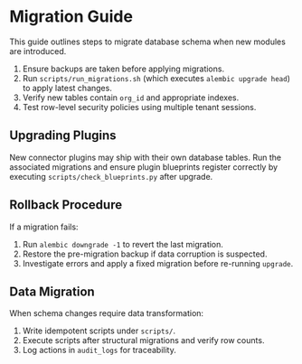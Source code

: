 # Migration Guide

This guide outlines steps to migrate database schema when new modules are introduced.

1. Ensure backups are taken before applying migrations.
2. Run `scripts/run_migrations.sh` (which executes `alembic upgrade head`) to apply latest changes.
3. Verify new tables contain `org_id` and appropriate indexes.
4. Test row-level security policies using multiple tenant sessions.

## Upgrading Plugins

New connector plugins may ship with their own database tables. Run the
associated migrations and ensure plugin blueprints register correctly by
executing `scripts/check_blueprints.py` after upgrade.

## Rollback Procedure

If a migration fails:
1. Run `alembic downgrade -1` to revert the last migration.
2. Restore the pre-migration backup if data corruption is suspected.
3. Investigate errors and apply a fixed migration before re-running `upgrade`.

## Data Migration

When schema changes require data transformation:
1. Write idempotent scripts under `scripts/`.
2. Execute scripts after structural migrations and verify row counts.
3. Log actions in `audit_logs` for traceability.
